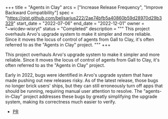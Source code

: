 +++
title = "Agents in Clay"
arcs = ["Increase Release Frequency", "Improve Backward Compatibility"]
spec = "https://gist.github.com/belisarius222/2ae74bfb5a40860b59d28970d29b3329"
start_date = "2022-07-06"
end_date = "2022-12-01"
owner = "~wicdev-wisryt"
status = "Completed"
description = """
This project overhauls Arvo's upgrade system to make it simpler and more
reliable.  Since it moves the locus of control of agents from Gall to Clay, it's often referred to as the "Agents in Clay" project.
"""
+++

This project overhauls Arvo's upgrade system to make it simpler and more
reliable.  Since it moves the locus of control of agents from Gall to Clay, it's often referred to as the "Agents in Clay" project.


Early in 2022, bugs were identified in Arvo's upgrade system that have made pushing out new releases risky.  As of the latest release, those bugs no longer brick users' ships, but they can still erroneously turn off apps that should be running, requiring manual user attention to resolve.  The "agents-in-Clay" project addresses these bugs by greatly simplifying the upgrade system, making its correctness much easier to verify.

- [PR](https://github.com/urbit/urbit/pull/6092)
